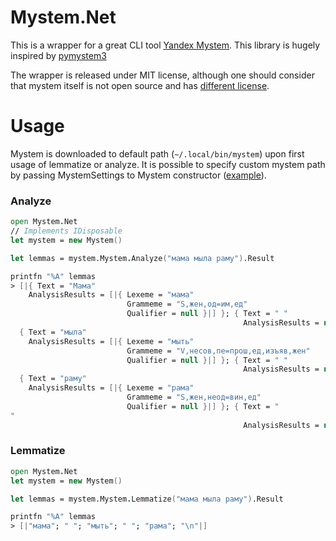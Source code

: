 # Mystem.Net

This is a wrapper for a great CLI tool [Yandex Mystem](https://yandex.ru/dev/mystem/). 
This library is hugely inspired by [pymystem3](https://github.com/nlpub/pymystem3)

The wrapper is released under MIT license, although one should consider that mystem itself is not open source and has [different license](https://yandex.ru/legal/mystem/).

# Usage

Mystem is downloaded to default path (`~/.local/bin/mystem`) upon first usage of lemmatize or analyze. It is possible to specify custom mystem path by passing MystemSettings to Mystem constructor ([example](https://github.com/dbarbashov/mystem.net/blob/main/src/Mystem.Net.Tests/Tests.fs#L13)).

### Analyze
```fsharp
open Mystem.Net
// Implements IDisposable
let mystem = new Mystem()

let lemmas = mystem.Mystem.Analyze("мама мыла раму").Result

printfn "%A" lemmas
> [|{ Text = "Мама"
    AnalysisResults = [|{ Lexeme = "мама"
                          Grammeme = "S,жен,од=им,ед"
                          Qualifier = null }|] }; { Text = " "
                                                    AnalysisResults = null };
  { Text = "мыла"
    AnalysisResults = [|{ Lexeme = "мыть"
                          Grammeme = "V,несов,пе=прош,ед,изъяв,жен"
                          Qualifier = null }|] }; { Text = " "
                                                    AnalysisResults = null };
  { Text = "раму"
    AnalysisResults = [|{ Lexeme = "рама"
                          Grammeme = "S,жен,неод=вин,ед"
                          Qualifier = null }|] }; { Text = "
"
                                                    AnalysisResults = null }|]
```


### Lemmatize
```fsharp
open Mystem.Net
let mystem = new Mystem()

let lemmas = mystem.Mystem.Lemmatize("мама мыла раму").Result

printfn "%A" lemmas
> [|"мама"; " "; "мыть"; " "; "рама"; "\n"|]
```
